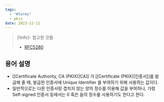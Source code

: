 ```yaml
---
tags:
  - "#terms"
  - pkix
date: 2023-12-11
---
```

> [!info]- 참고한 것들
> - [RFC5280](https://www.rfc-editor.org/rfc/rfc5280#section-4.1.2.2)

## 용어 설명

- [[Certificate Authority, CA (PKIX)|CA]] 가 [[Certificate (PKIX)|인증서]]를 발급해 줄 때, 발급한 인증서에 Unique Identifier 를 부여하기 위해 사용하는 값이다.
- 일반적으로는 다른 인증서랑 겹치지 않는 양의 정수를 이용해 값을 부여하나, 가령 Self-signed 인증서 등에서는 0 혹은 음의 정수를 사용하기도 한다고 한다.